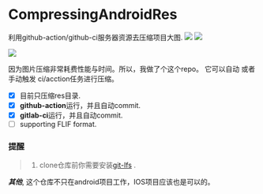 # CompressingAndroidRes
利用github-action/github-ci服务器资源去压缩项目大图. 
![](https://media.githubusercontent.com/media/BruceWind/CompressImagesInAndroid/master/screenshot_action_trigger.png)
![](https://media.githubusercontent.com/media/BruceWind/CompressImagesInAndroid/master/screenshot_action_commited.png)


![](https://media.githubusercontent.com/media/BruceWind/CompressImagesInAndroid/master/screenshot_of_gitlab_ci.png)


因为图片压缩非常耗费性能与时间。所以，我做了个这个repo。
它可以自动 或者手动触发 ci/acction任务进行压缩。


- [x] 目前只压缩res目录.
- [x] **github-action**运行，并且自动commit.
- [x] **gitlab-ci**运行，并且自动commit.
- [ ] supporting FLIF format.

### 提醒 
> 1. clone仓库前你需要安装[git-lfs](https://git-lfs.github.com/) .

***其他***, 这个仓库不只在android项目工作，IOS项目应该也是可以的。
